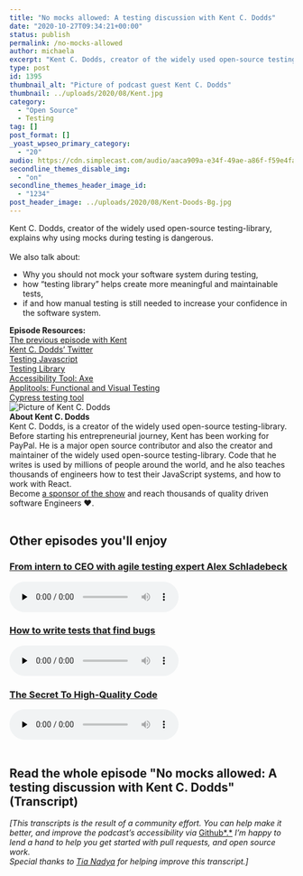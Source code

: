```yaml
---
title: "No mocks allowed: A testing discussion with Kent C. Dodds"
date: "2020-10-27T09:34:21+00:00"
status: publish
permalink: /no-mocks-allowed
author: michaela
excerpt: "Kent C. Dodds, creator of the widely used open-source testing-library, explains why using mocks during testing is dangerous. "
type: post
id: 1395
thumbnail_alt: "Picture of podcast guest Kent C. Dodds"
thumbnail: ../uploads/2020/08/Kent.jpg
category:
  - "Open Source"
  - Testing
tag: []
post_format: []
_yoast_wpseo_primary_category:
  - "20"
audio: https://cdn.simplecast.com/audio/aaca909a-e34f-49ae-a86f-f59e4fa807f0/episodes/af0c1508-d256-42cf-97a9-998234ae1186/audio/74614447-0817-41c0-a97f-02391f63ea48/default_tc.mp3
secondline_themes_disable_img:
  - "on"
secondline_themes_header_image_id:
  - "1234"
post_header_image: ../uploads/2020/08/Kent-Doods-Bg.jpg
---
```


<div class="episode-about">
Kent C. Dodds, creator of the widely used open-source testing-library, explains why using mocks during testing is dangerous.
<br/> <br/>We also talk about:
<ul>
<li> Why you should not mock your software system during testing,</li>
<li> how “testing library” helps create more meaningful and maintainable tests,</li>
<li> if and how manual testing is still needed to increase your confidence in the software system.</li>
</ul>
</div>
<div class=" episode-links">
<b>Episode Resources:</b><br/>
<a href="https://www.software-engineering-unlocked.com/double-down-integration-tests-kent-dodds/">The previous episode with Kent</a><br/>
<a href="https://twitter.com/kentcdodds">Kent C. Dodds’ Twitter</a><br/>
<a href="https://testingjavascript.com/">Testing Javascript</a><br/>
<a href="https://testing-library.com/">Testing Library</a><br/>
<a href="https://www.deque.com/axe/">Accessibility Tool: Axe</a><br/>
<a href="https://applitools.com/">Applitools: Functional and Visual Testing</a><br/>
<a href="https://www.cypress.io/">Cypress testing tool</a><br/>
</div>

<div class="row pt-2 align-items-center">
<div class="col-4 guest-picture">
<img src="../uploads/2020/08/Kent.jpg" alt="Picture of Kent C. Dodds"/>
</div>
<div class="col-8 guest-about">
<b>About Kent C. Dodds</b><br/>
Kent C. Dodds, is a creator of the widely used open-source testing-library. Before starting his entrepreneurial journey, Kent has been working for PayPal. He is a major open source contributor and also the creator and maintainer of the widely used open-source testing-library.
Code that he writes is used by millions of people around the world, and he also teaches thousands of engineers how to test their JavaScript systems, and how to work with React.
</div>
</div>


<div class="sponsorship">Become <a href="https://www.software-engineering-unlocked.com/sponsorship/">a sponsor of the show</a> and reach thousands of quality driven software Engineers ❤.</div>
<br/>

<div>
  <h2>Other episodes you'll enjoy</h2>
    <div class="row-md-6">
      <div class="row g-0 border rounded overflow-hidden flex-md-row mb-4 shadow-sm h-md-250 position-relative">
          <div class="col p-4 d-flex flex-column position-static">
            <h3 class="mb-0"><a href="https://www.software-engineering-unlocked.com/intern-ceo-agile-testing/">From intern to CEO with agile testing expert Alex Schladebeck</a></h3>
  <audio controls preload="none">
                <source src="https://cdn.simplecast.com/audio/aaca909a-e34f-49ae-a86f-f59e4fa807f0/episodes/79768797-91b9-4d4b-8088-35b4c3f705a5/audio/1f5fb905-dcfb-45cc-a057-d9635532cbee/default_tc.mp3" />
              </audio>
          </div>
        </div>
      </div>
    <div class="row-md-6">
      <div class="row g-0 border rounded overflow-hidden flex-md-row mb-4 shadow-sm h-md-250 position-relative">
          <div class="col p-4 d-flex flex-column position-static">
            <h3 class="mb-0"><a href="https://www.software-engineering-unlocked.com/tests-find-bugs/">How to write tests that find bugs</a></h3>
  <audio controls preload="none">
                <source src="https://cdn.simplecast.com/audio/aaca909a-e34f-49ae-a86f-f59e4fa807f0/episodes/53528752-3178-4d13-9b17-8285eeab471c/audio/f768b14a-56e4-4d9a-8ed2-d27b3b1342f5/default_tc.mp3" />
              </audio>
          </div>
        </div>
      </div>
    <div class="row-md-6">
      <div class="row g-0 border rounded overflow-hidden flex-md-row mb-4 shadow-sm h-md-250 position-relative">
          <div class="col p-4 d-flex flex-column position-static">
            <h3 class="mb-0"><a href="https://www.software-engineering-unlocked.com/high-quality-code/">The Secret To High-Quality Code</a></h3>
  <audio controls preload="none">
                <source src="https://cdn.simplecast.com/audio/aaca909a-e34f-49ae-a86f-f59e4fa807f0/episodes/47f883a9-4633-4c1b-9e5f-c673f3b0b280/audio/5497ed3e-ecfd-4df1-ac15-28738a2a08fd/default_tc.mp3" />
              </audio>
          </div>
        </div>
      </div> 
</div>
<br/>

## Read the whole episode "No mocks allowed: A testing discussion with Kent C. Dodds" (Transcript)

_\[This transcripts is the result of a community effort. You can help make it better, and improve the podcast’s accessibility via_ [Github*.*](https://github.com/mgreiler/se-unlocked/tree/master/Transcripts) _I’m happy to lend a hand to help you get started with pull requests, and open source work._  
_Special thanks to_ [_Tia Nadya_](https://github.com/tiana30) _for helping improve this transcript.\]_

